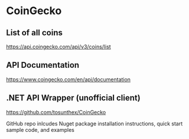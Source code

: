 # CoinGecko

## List of all coins
https://api.coingecko.com/api/v3/coins/list

## API Documentation
https://www.coingecko.com/en/api/documentation

## .NET API Wrapper (unofficial client)
https://github.com/tosunthex/CoinGecko

GitHub repo inlcudes Nuget package installation instructions, quick start sample code, and examples